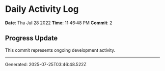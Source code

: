 # Daily Activity Log

**Date**: Thu Jul 28 2022
**Time**: 11:46:48 PM
**Commit**: 2

## Progress Update

This commit represents ongoing development activity.

---
Generated: 2025-07-25T03:46:48.522Z

